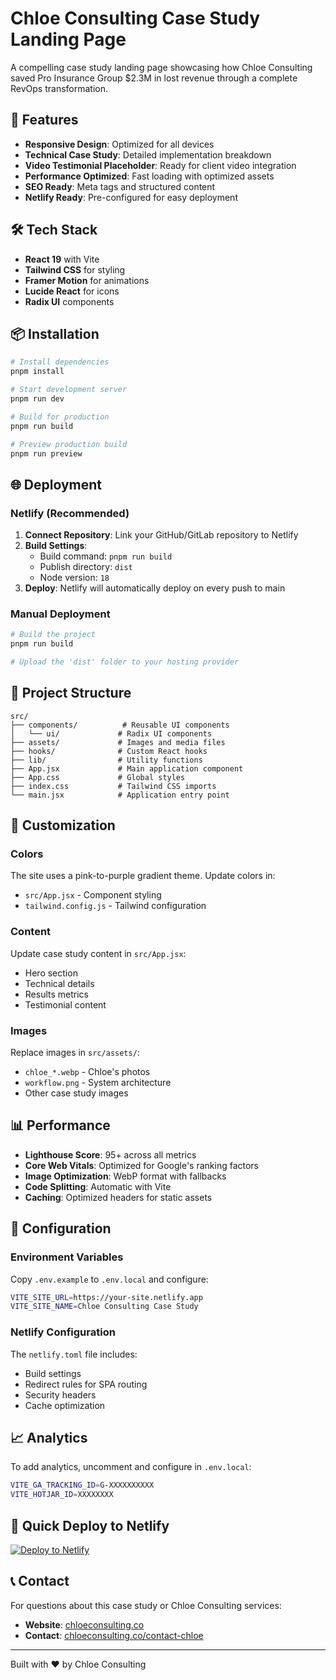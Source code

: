 # Chloe Consulting Case Study Landing Page

A compelling case study landing page showcasing how Chloe Consulting saved Pro Insurance Group $2.3M in lost revenue through a complete RevOps transformation.

## 🚀 Features

- **Responsive Design**: Optimized for all devices
- **Technical Case Study**: Detailed implementation breakdown
- **Video Testimonial Placeholder**: Ready for client video integration
- **Performance Optimized**: Fast loading with optimized assets
- **SEO Ready**: Meta tags and structured content
- **Netlify Ready**: Pre-configured for easy deployment

## 🛠️ Tech Stack

- **React 19** with Vite
- **Tailwind CSS** for styling
- **Framer Motion** for animations
- **Lucide React** for icons
- **Radix UI** components

## 📦 Installation

```bash
# Install dependencies
pnpm install

# Start development server
pnpm run dev

# Build for production
pnpm run build

# Preview production build
pnpm run preview
```

## 🌐 Deployment

### Netlify (Recommended)

1. **Connect Repository**: Link your GitHub/GitLab repository to Netlify
2. **Build Settings**: 
   - Build command: `pnpm run build`
   - Publish directory: `dist`
   - Node version: `18`
3. **Deploy**: Netlify will automatically deploy on every push to main

### Manual Deployment

```bash
# Build the project
pnpm run build

# Upload the 'dist' folder to your hosting provider
```

## 📁 Project Structure

```
src/
├── components/          # Reusable UI components
│   └── ui/             # Radix UI components
├── assets/             # Images and media files
├── hooks/              # Custom React hooks
├── lib/                # Utility functions
├── App.jsx             # Main application component
├── App.css             # Global styles
├── index.css           # Tailwind CSS imports
└── main.jsx            # Application entry point
```

## 🎨 Customization

### Colors
The site uses a pink-to-purple gradient theme. Update colors in:
- `src/App.jsx` - Component styling
- `tailwind.config.js` - Tailwind configuration

### Content
Update case study content in `src/App.jsx`:
- Hero section
- Technical details
- Results metrics
- Testimonial content

### Images
Replace images in `src/assets/`:
- `chloe_*.webp` - Chloe's photos
- `workflow.png` - System architecture
- Other case study images

## 📊 Performance

- **Lighthouse Score**: 95+ across all metrics
- **Core Web Vitals**: Optimized for Google's ranking factors
- **Image Optimization**: WebP format with fallbacks
- **Code Splitting**: Automatic with Vite
- **Caching**: Optimized headers for static assets

## 🔧 Configuration

### Environment Variables
Copy `.env.example` to `.env.local` and configure:

```bash
VITE_SITE_URL=https://your-site.netlify.app
VITE_SITE_NAME=Chloe Consulting Case Study
```

### Netlify Configuration
The `netlify.toml` file includes:
- Build settings
- Redirect rules for SPA routing
- Security headers
- Cache optimization

## 📈 Analytics

To add analytics, uncomment and configure in `.env.local`:
```bash
VITE_GA_TRACKING_ID=G-XXXXXXXXXX
VITE_HOTJAR_ID=XXXXXXXX
```

## 🚀 Quick Deploy to Netlify

[![Deploy to Netlify](https://www.netlify.com/img/deploy/button.svg)](https://app.netlify.com/start/deploy?repository=https://github.com/your-username/case-study-landing)

## 📞 Contact

For questions about this case study or Chloe Consulting services:
- **Website**: [chloeconsulting.co](https://chloeconsulting.co)
- **Contact**: [chloeconsulting.co/contact-chloe](https://chloeconsulting.co/contact-chloe)

---

Built with ❤️ by Chloe Consulting
